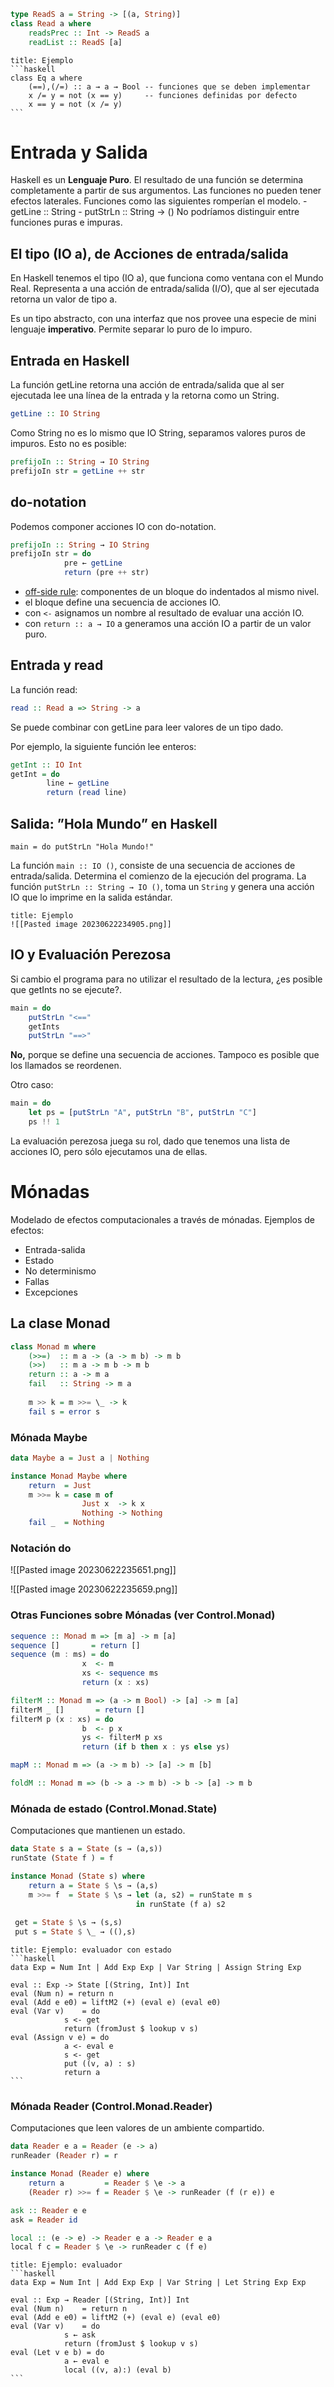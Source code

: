 
```haskell
type ReadS a = String -> [(a, String)]
class Read a where
	readsPrec :: Int -> ReadS a
	readList :: ReadS [a]
```

``````ad-example
title: Ejemplo
```haskell
class Eq a where
	(==),(/=) :: a → a → Bool -- funciones que se deben implementar
	x /= y = not (x == y)     -- funciones definidas por defecto
	x == y = not (x /= y)
```
``````

# Entrada y Salida

Haskell es un **Lenguaje Puro**.
El resultado de una función se determina completamente a partir de sus argumentos.
Las funciones no pueden tener efectos laterales.
Funciones como las siguientes romperían el modelo.
	- getLine :: String
	- putStrLn :: String → ()
No podríamos distinguir entre funciones puras e impuras.

## El tipo (IO a), de Acciones de entrada/salida

En Haskell tenemos el tipo (IO a), que funciona como ventana con el Mundo Real.
Representa a una acción de entrada/salida (I/O), que al ser ejecutada retorna un valor de tipo a.

Es un tipo abstracto, con una interfaz que nos provee una especie de mini lenguaje **imperativo**.
Permite separar lo puro de lo impuro.

## Entrada en Haskell

La función getLine retorna una acción de entrada/salida que al ser ejecutada lee una línea de la entrada y la retorna como un String.
```haskell
getLine :: IO String
```

Como String no es lo mismo que IO String, separamos valores puros de impuros. Esto no es posible:
```haskell
prefijoIn :: String → IO String
prefijoIn str = getLine ++ str
```

## do-notation

Podemos componer acciones IO con do-notation.
```haskell
prefijoIn :: String → IO String
prefijoIn str = do 
			pre ← getLine 
			return (pre ++ str)
```

- <u>off-side rule</u>: componentes de un bloque do indentados al mismo nivel.
- el bloque define una secuencia de acciones IO.
- con `<-` asignamos un nombre al resultado de evaluar una acción IO.
- con `return :: a → IO` a generamos una acción IO a partir de un valor puro.

## Entrada y read

La función read:
```haskell
read :: Read a => String -> a
```
Se puede combinar con getLine para leer valores de un tipo dado.

Por ejemplo, la siguiente función lee enteros:
```haskell
getInt :: IO Int
getInt = do
		line ← getLine
		return (read line)
```

## Salida: ”Hola Mundo” en Haskell
`main = do putStrLn "Hola Mundo!"`

La función `main :: IO ()`, consiste de una secuencia de acciones de entrada/salida. Determina el comienzo de la ejecución del programa.
La función `putStrLn :: String → IO ()`, toma un `String` y genera una acción IO que lo imprime en la salida estándar.

```ad-example
title: Ejemplo
![[Pasted image 20230622234905.png]]
```

## IO y Evaluación Perezosa

Si cambio el programa para no utilizar el resultado de la lectura, ¿es posible que getInts no se ejecute?.
```haskell
main = do 
	putStrLn "<=="
	getInts
	putStrLn "==>"
```

**No,** porque se define una secuencia de acciones.
Tampoco es posible que los llamados se reordenen.

Otro caso:
```haskell
main = do
	let ps = [putStrLn "A", putStrLn "B", putStrLn "C"]
	ps !! 1
```
La evaluación perezosa juega su rol, dado que tenemos una lista de acciones IO, pero sólo ejecutamos una de ellas.

# Mónadas

Modelado de efectos computacionales a través de mónadas.
Ejemplos de efectos: 
- Entrada-salida
- Estado
- No determinismo
- Fallas
- Excepciones

## La clase Monad

```haskell
class Monad m where
	(>>=)  :: m a -> (a -> m b) -> m b
	(>>)   :: m a -> m b -> m b
	return :: a -> m a
	fail   :: String -> m a
	
	m >> k = m >>= \_ -> k
	fail s = error s
```

### Mónada Maybe
```haskell
data Maybe a = Just a | Nothing

instance Monad Maybe where
	return  = Just
	m >>= k = case m of
				Just x  -> k x 
				Nothing -> Nothing
	fail _  = Nothing
```

### Notación do
![[Pasted image 20230622235651.png]]

![[Pasted image 20230622235659.png]]

### Otras Funciones sobre Mónadas (ver Control.Monad)
```haskell
sequence :: Monad m => [m a] -> m [a]
sequence []       = return []
sequence (m : ms) = do
				x  <- m
				xs <- sequence ms
				return (x : xs)

filterM :: Monad m => (a -> m Bool) -> [a] -> m [a]
filterM _ []       = return []
filterM p (x : xs) = do 
				b  <- p x 
				ys <- filterM p xs 
				return (if b then x : ys else ys)

mapM :: Monad m => (a -> m b) -> [a] -> m [b]

foldM :: Monad m => (b -> a -> m b) -> b -> [a] -> m b
```

### Mónada de estado (Control.Monad.State)
Computaciones que mantienen un estado.

```haskell
data State s a = State (s → (a,s))
runState (State f ) = f

instance Monad (State s) where
	return a = State $ \s → (a,s)
	m >>= f  = State $ \s → let (a, s2) = runState m s
							in runState (f a) s2
 
 get = State $ \s → (s,s)
 put s = State $ \_ → ((),s)
```

``````ad-example
title: Ejemplo: evaluador con estado
```haskell
data Exp = Num Int | Add Exp Exp | Var String | Assign String Exp

eval :: Exp -> State [(String, Int)] Int
eval (Num n) = return n
eval (Add e e0) = liftM2 (+) (eval e) (eval e0)
eval (Var v)    = do 
			s <- get
			return (fromJust $ lookup v s)
eval (Assign v e) = do
			a <- eval e 
			s <- get
			put ((v, a) : s)
			return a
```
``````

### Mónada Reader (Control.Monad.Reader)
Computaciones que leen valores de un ambiente compartido.
```haskell
data Reader e a = Reader (e -> a)
runReader (Reader r) = r

instance Monad (Reader e) where
	return a         = Reader $ \e -> a
	(Reader r) >>= f = Reader $ \e -> runReader (f (r e)) e

ask :: Reader e e
ask = Reader id

local :: (e -> e) -> Reader e a -> Reader e a
local f c = Reader $ \e -> runReader c (f e)
```

``````ad-example
title: Ejemplo: evaluador
```haskell
data Exp = Num Int | Add Exp Exp | Var String | Let String Exp Exp

eval :: Exp → Reader [(String, Int)] Int
eval (Num n)    = return n
eval (Add e e0) = liftM2 (+) (eval e) (eval e0)
eval (Var v)    = do
			s ← ask
			return (fromJust $ lookup v s)
eval (Let v e b) = do
			a ← eval e
			local ((v, a):) (eval b)
```
``````



